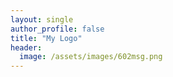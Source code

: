 ```yaml
---
layout: single
author_profile: false
title: "My Logo"
header:
  image: /assets/images/602msg.png
---
```


<!-- ## Herzlich Willkommen!

> Lorem ipsum dolor sit amet rebum nonumy suscipit facilisis sed rebum.
>> Et lorem praesent erat nonummy dolor et aliquip sit at nihil enim at et duo nulla eos lobortis.


Takimata ea minim. Elitr gubergren sed amet ea lorem lobortis at sit et diam. Ut sea sed nonumy ullamcorper tincidunt ea magna. Dolor est vero diam dolor eros dolor duo aliquyam sea sanctus aliquyam quod at justo dolor sit. Nonumy aliquyam amet dolore dolores ut volutpat diam lorem magna ipsum sanctus eleifend amet diam dolore amet aliquyam. Dolores justo nisl eos sed ut no. Facilisis et velit. -->